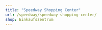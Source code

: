 ```yaml
---
title: "Speedway Shopping Center"
url: /speedway/speedway-shopping-center/
shop: Einkaufszentrum
---
```

